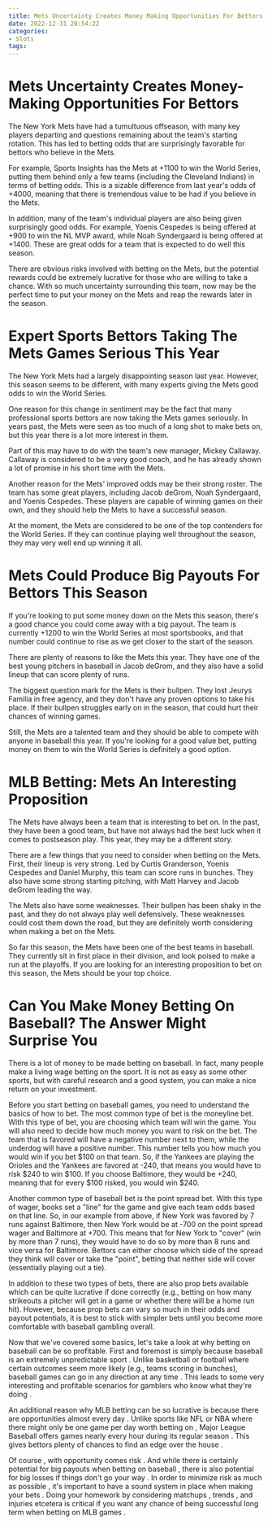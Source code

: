 ```yaml
---
title: Mets Uncertainty Creates Money Making Opportunities For Bettors
date: 2022-12-31 20:54:22
categories:
- Slots
tags:
---
```



#  Mets Uncertainty Creates Money-Making Opportunities For Bettors

The New York Mets have had a tumultuous offseason, with many key players departing and questions remaining about the team's starting rotation. This has led to betting odds that are surprisingly favorable for bettors who believe in the Mets.

For example, Sports Insights has the Mets at +1100 to win the World Series, putting them behind only a few teams (including the Cleveland Indians) in terms of betting odds. This is a sizable difference from last year's odds of +4000, meaning that there is tremendous value to be had if you believe in the Mets.

In addition, many of the team's individual players are also being given surprisingly good odds. For example, Yoenis Cespedes is being offered at +900 to win the NL MVP award, while Noah Syndergaard is being offered at +1400. These are great odds for a team that is expected to do well this season.

There are obvious risks involved with betting on the Mets, but the potential rewards could be extremely lucrative for those who are willing to take a chance. With so much uncertainty surrounding this team, now may be the perfect time to put your money on the Mets and reap the rewards later in the season.

#  Expert Sports Bettors Taking The Mets Games Serious This Year

The New York Mets had a largely disappointing season last year. However, this season seems to be different, with many experts giving the Mets good odds to win the World Series.

One reason for this change in sentiment may be the fact that many professional sports bettors are now taking the Mets games seriously. In years past, the Mets were seen as too much of a long shot to make bets on, but this year there is a lot more interest in them.

Part of this may have to do with the team's new manager, Mickey Callaway. Callaway is considered to be a very good coach, and he has already shown a lot of promise in his short time with the Mets.

Another reason for the Mets' improved odds may be their strong roster. The team has some great players, including Jacob deGrom, Noah Syndergaard, and Yoenis Cespedes. These players are capable of winning games on their own, and they should help the Mets to have a successful season.

At the moment, the Mets are considered to be one of the top contenders for the World Series. If they can continue playing well throughout the season, they may very well end up winning it all.

#  Mets Could Produce Big Payouts For Bettors This Season

If you're looking to put some money down on the Mets this season, there's a good chance you could come away with a big payout. The team is currently +1200 to win the World Series at most sportsbooks, and that number could continue to rise as we get closer to the start of the season.

There are plenty of reasons to like the Mets this year. They have one of the best young pitchers in baseball in Jacob deGrom, and they also have a solid lineup that can score plenty of runs.

The biggest question mark for the Mets is their bullpen. They lost Jeurys Familia in free agency, and they don't have any proven options to take his place. If their bullpen struggles early on in the season, that could hurt their chances of winning games.

Still, the Mets are a talented team and they should be able to compete with anyone in baseball this year. If you're looking for a good value bet, putting money on them to win the World Series is definitely a good option.

#  MLB Betting: Mets An Interesting Proposition

The Mets have always been a team that is interesting to bet on. In the past, they have been a good team, but have not always had the best luck when it comes to postseason play. This year, they may be a different story.

There are a few things that you need to consider when betting on the Mets. First, their lineup is very strong. Led by Curtis Granderson, Yoenis Cespedes and Daniel Murphy, this team can score runs in bunches. They also have some strong starting pitching, with Matt Harvey and Jacob deGrom leading the way.

The Mets also have some weaknesses. Their bullpen has been shaky in the past, and they do not always play well defensively. These weaknesses could cost them down the road, but they are definitely worth considering when making a bet on the Mets.

So far this season, the Mets have been one of the best teams in baseball. They currently sit in first place in their division, and look poised to make a run at the playoffs. If you are looking for an interesting proposition to bet on this season, the Mets should be your top choice.

#  Can You Make Money Betting On Baseball? The Answer Might Surprise You

There is a lot of money to be made betting on baseball. In fact, many people make a living wage betting on the sport. It is not as easy as some other sports, but with careful research and a good system, you can make a nice return on your investment.

Before you start betting on baseball games, you need to understand the basics of how to bet. The most common type of bet is the moneyline bet. With this type of bet, you are choosing which team will win the game. You will also need to decide how much money you want to risk on the bet. The team that is favored will have a negative number next to them, while the underdog will have a positive number. This number tells you how much you would win if you bet $100 on that team. So, if the Yankees are playing the Orioles and the Yankees are favored at -240, that means you would have to risk $240 to win $100. If you choose Baltimore, they would be +240, meaning that for every $100 risked, you would win $240.

Another common type of baseball bet is the point spread bet. With this type of wager, books set a "line" for the game and give each team odds based on that line. So, in our example from above, if New York was favored by 7 runs against Baltimore, then New York would be at -700 on the point spread wager and Baltimore at +700. This means that for New York to "cover" (win by more than 7 runs), they would have to do so by more than 8 runs and vice versa for Baltimore. Bettors can either choose which side of the spread they think will cover or take the "point", betting that neither side will cover (essentially playing out a tie).

In addition to these two types of bets, there are also prop bets available which can be quite lucrative if done correctly (e.g., betting on how many strikeouts a pitcher will get in a game or whether there will be a home run hit). However, because prop bets can vary so much in their odds and payout potentials, it is best to stick with simpler bets until you become more comfortable with baseball gambling overall.

Now that we've covered some basics, let's take a look at why betting on baseball can be so profitable. First and foremost is simply because baseball is an extremely unpredictable sport . Unlike basketball or football where certain outcomes seem more likely (e.g., teams scoring in bunches), baseball games can go in any direction at any time . This leads to some very interesting and profitable scenarios for gamblers who know what they're doing .

An additional reason why MLB betting can be so lucrative is because there are opportunities almost every day . Unlike sports like NFL or NBA where there might only be one game per day worth betting on , Major League Baseball offers games nearly every hour during its regular season . This gives bettors plenty of chances to find an edge over the house .

Of course , with opportunity comes risk . And while there is certainly potential for big payouts when betting on baseball , there is also potential for big losses if things don't go your way . In order to minimize risk as much as possible , it's important to have a sound system in place when making your bets . Doing your homework by considering matchups , trends , and injuries etcetera is critical if you want any chance of being successful long term when betting on MLB games .